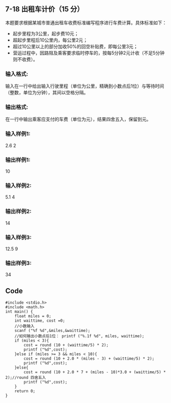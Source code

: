 ## 7-18 出租车计价（15 分）
本题要求根据某城市普通出租车收费标准编写程序进行车费计算。具体标准如下：

* 起步里程为3公里，起步费10元；
* 超起步里程后10公里内，每公里2元；
* 超过10公里以上的部分加收50%的回空补贴费，即每公里3元；
* 营运过程中，因路阻及乘客要求临时停车的，按每5分钟2元计收（不足5分钟则不收费）。
### 输入格式:
输入在一行中给出输入行驶里程（单位为公里，精确到小数点后1位）与等待时间（整数，单位为分钟），其间以空格分隔。

### 输出格式:
在一行中输出乘客应支付的车费（单位为元），结果四舍五入，保留到元。
### 输入样例1:
2.6 2
### 输出样例1:
10
### 输入样例2:
5.1 4
### 输出样例2:
14
### 输入样例3:
12.5 9
### 输出样例3:
34
## Code
```
#include <stdio.h>
#include <math.h>
int main() {
	float miles = 0;
	int waittime, cost =0;
	//小数输入 
	scanf ("%f %d",&miles,&waittime);
	//如何输出小数点后1位： printf ("%.1f %d", miles, waittime);
	if (miles < 3){
		cost = round (10 + (waittime/5) * 2);
		printf ("%d",cost);
	}else if (miles >= 3 && miles < 10){
		cost = round (10 + 2.0 * (miles - 3) + (waittime/5) * 2);
		printf ("%d",cost);
	}else{
		cost = round (10 + 2.0 * 7 + (miles - 10)*3.0 + (waittime/5) * 2);//round 四舍五入
		printf ("%d",cost);
	}
	return 0;
}
```
